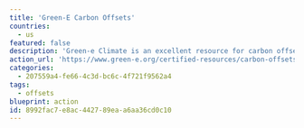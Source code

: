 ```yaml
---
title: 'Green-E Carbon Offsets'
countries:
  - us
featured: false
description: 'Green-e Climate is an excellent resource for carbon offsets. The organization holds retailers accountable by monitoring how offsets are transacted and advertised in the retail market, protecting both the buyer and the seller.'
action_url: 'https://www.green-e.org/certified-resources/carbon-offsets'
categories:
  - 207559a4-fe66-4c3d-bc6c-4f721f9562a4
tags:
  - offsets
blueprint: action
id: 8992fac7-e8ac-4427-89ea-a6aa36cd0c10
---
```

